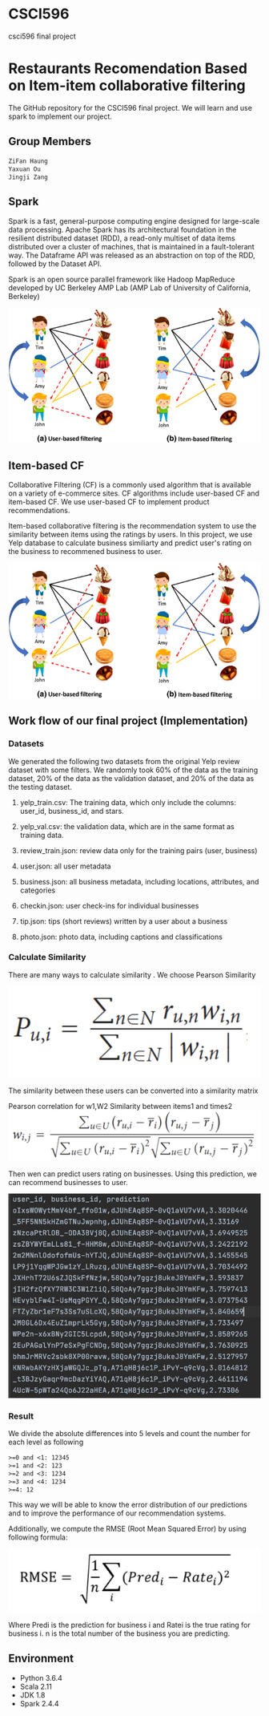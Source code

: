 # CSCI596
csci596 final project
# Restaurants Recomendation Based on Item-item collaborative filtering 
The GitHub repository for the CSCI596 final project. We will learn and use spark to implement our project.

## Group Members

    ZiFan Haung
    Yaxuan Ou
    Jingji Zang

## Spark

Spark is a fast, general-purpose computing engine designed for large-scale data processing. Apache Spark has its architectural foundation in the resilient distributed dataset (RDD), a read-only multiset of data items distributed over a cluster of machines, that is maintained in a fault-tolerant way. The Dataframe API was released as an abstraction on top of the RDD, followed by the Dataset API.

Spark is an open source parallel framework like Hadoop MapReduce developed by UC Berkeley AMP Lab (AMP Lab of University of California, Berkeley)

![README](https://github.com/yaxuanou/CSCI596/blob/main/PNG/1.png)
## Item-based CF

Collaborative Filtering (CF) is a commonly used algorithm that is available on a variety of e-commerce sites. CF algorithms include user-based CF and item-based CF. We use user-based CF to implement product recommendations.

Item-based collaborative filtering is the recommendation system to use the similarity between items using the ratings by users. In this project, we use Yelp database to calculate business similiarty and predict user's rating on the business to recommened business to user.

![item based](./png/1.png)

## Work flow of our final project (Implementation)

### Datasets

We generated the following two datasets from the original Yelp review dataset with some filters. We randomly took 60% of the data as the training dataset, 20% of the data as the validation dataset, and 20% of the data as the testing dataset.

1. yelp_train.csv: The training data, which only include the columns: user_id, business_id, and stars. 

2. yelp_val.csv: the validation data, which are in the same format as training data.
 
3. review_train.json: review data only for the training pairs (user, business)

4. user.json: all user metadata

5. business.json: all business metadata, including locations, attributes, and categories 

6. checkin.json: user check-ins for individual businesses

7. tip.json: tips (short reviews) written by a user about a business

8. photo.json: photo data, including captions and classifications

### Calculate Similarity
There are many ways to calculate similarity . We choose Pearson Similarity

![personal](./png/personal.png)

The similarity between these users can be converted into a similarity matrix

Pearson correlation for w1,W2 Similarity between items1 and times2
![w](./png/w.png)

Then wen can predict users rating on businesses. Using this prediction, we can recommend businesses to user.

![output](./png/2.png)

### Result
We divide the absolute differences into 5 levels and count the number for each level as following
```
>=0 and <1: 12345 
>=1 and <2: 123 
>=2 and <3: 1234 
>=3 and <4: 1234 
>=4: 12
```
This way we will be able to know the error distribution of our predictions and to improve the performance of our recommendation systems.

Additionally, we compute the RMSE (Root Mean Squared Error) by using following formula:

![RMSE](./png/RMSE.png)

Where ​Predi​ is the prediction for business ​i and ​Rate​i is the true rating for business ​i​. n is the total number of the business you are predicting.
## Environment
+ Python 3.6.4
+ Scala 2.11
+ JDK 1.8 
+ Spark 2.4.4



